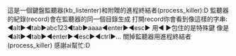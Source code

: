 這是一個鍵盤監聽器(kb_listenter)和附贈的進程終結者(process_killer):D
監聽器的紀錄(record)會在監聽器的同一個目錄生成
打開record你會看到像這樣的字串:
◀︎alt▶︎◀︎tab▶︎abc123◀︎tab▶︎aaaa◀︎enter▶︎◀︎esc▶︎
用◀︎  ▶︎包住的是特殊鍵 像是◀︎alt▶︎◀︎tab▶︎◀︎enter▶︎◀︎esc▶︎◀︎ctrl▶︎...
關掉監聽器用進程終結者(process_killer)
感謝ai幫忙:D
